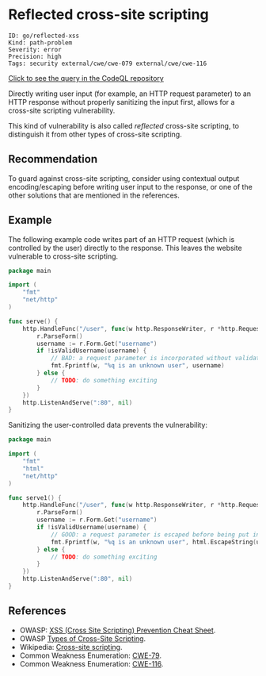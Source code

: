 # Reflected cross-site scripting

```
ID: go/reflected-xss
Kind: path-problem
Severity: error
Precision: high
Tags: security external/cwe/cwe-079 external/cwe/cwe-116

```
[Click to see the query in the CodeQL repository](https://github.com/github/codeql-go/tree/main/ql/src/Security/CWE-079/ReflectedXss.ql)

Directly writing user input (for example, an HTTP request parameter) to an HTTP response without properly sanitizing the input first, allows for a cross-site scripting vulnerability.

This kind of vulnerability is also called *reflected* cross-site scripting, to distinguish it from other types of cross-site scripting.


## Recommendation
To guard against cross-site scripting, consider using contextual output encoding/escaping before writing user input to the response, or one of the other solutions that are mentioned in the references.


## Example
The following example code writes part of an HTTP request (which is controlled by the user) directly to the response. This leaves the website vulnerable to cross-site scripting.


```go
package main

import (
	"fmt"
	"net/http"
)

func serve() {
	http.HandleFunc("/user", func(w http.ResponseWriter, r *http.Request) {
		r.ParseForm()
		username := r.Form.Get("username")
		if !isValidUsername(username) {
			// BAD: a request parameter is incorporated without validation into the response
			fmt.Fprintf(w, "%q is an unknown user", username)
		} else {
			// TODO: do something exciting
		}
	})
	http.ListenAndServe(":80", nil)
}

```
Sanitizing the user-controlled data prevents the vulnerability:


```go
package main

import (
	"fmt"
	"html"
	"net/http"
)

func serve1() {
	http.HandleFunc("/user", func(w http.ResponseWriter, r *http.Request) {
		r.ParseForm()
		username := r.Form.Get("username")
		if !isValidUsername(username) {
			// GOOD: a request parameter is escaped before being put into the response
			fmt.Fprintf(w, "%q is an unknown user", html.EscapeString(username))
		} else {
			// TODO: do something exciting
		}
	})
	http.ListenAndServe(":80", nil)
}

```

## References
* OWASP: [XSS (Cross Site Scripting) Prevention Cheat Sheet](https://cheatsheetseries.owasp.org/cheatsheets/Cross_Site_Scripting_Prevention_Cheat_Sheet.html).
* OWASP [Types of Cross-Site Scripting](https://www.owasp.org/index.php/Types_of_Cross-Site_Scripting).
* Wikipedia: [Cross-site scripting](http://en.wikipedia.org/wiki/Cross-site_scripting).
* Common Weakness Enumeration: [CWE-79](https://cwe.mitre.org/data/definitions/79.html).
* Common Weakness Enumeration: [CWE-116](https://cwe.mitre.org/data/definitions/116.html).